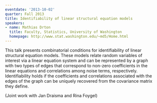 ```yaml
---
eventdate: '2013-10-02'
quarter: Fall 2013
title: Identifiability of linear structural equation models
speakers:
- name: Mathias Drton
  title: Faculty, Statistics, University of Washington
  homepage: http://www.stat.washington.edu/~md5/Home.html
---
```

 This talk presents combinatorial conditions for identifiability of linear structural equation models.  These models relate random variables of interest via a linear equation system and can be represented by a graph with two types of edges that correspond to non-zero coefficients in the linear equations and correlations among noise terms, respectively. Identifiability holds if the coefficients and correlations associated with the edges of the graph can be uniquely recovered from the covariance matrix they define.

(Joint work with Jan Draisma and Rina Foygel)
